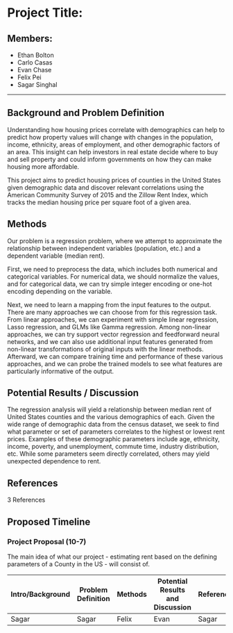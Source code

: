 # Project Title:
## Members:
- Ethan Bolton
- Carlo Casas
- Evan Chase
- Felix Pei
- Sagar Singhal

---

## Background and Problem Definition
Understanding how housing prices correlate with demographics can help to predict how property values will change with changes in the population, income, ethnicity, areas of employment, and other demographic factors of an area. This insight can help investors in real estate decide where to buy and sell property and could inform governments on how they can make housing more affordable.

This project aims to predict housing prices of counties in the United States given demographic data and discover relevant correlations using the American Community Survey of 2015 and the Zillow Rent Index, which tracks the median housing price per square foot of a given area. 

## Methods
Our problem is a regression problem, where we attempt to approximate the relationship between independent variables (population, etc.) and a dependent variable (median rent).

First, we need to preprocess the data, which includes both numerical and categorical variables. 
For numerical data, we should normalize the values, and for categorical data, we can try simple integer encoding or one-hot encoding depending on the variable.

Next, we need to learn a mapping from the input features to the output. There are many approaches we can choose from for this regression task. From linear approaches, we can experiment with simple linear regression, Lasso regression, and GLMs like Gamma regression. Among non-linear approaches, we can try support vector regression and feedforward neural networks, and we can also use additional input features generated from non-linear transformations of original inputs with the linear methods. Afterward, we can compare training time and performance of these various approaches, and we can probe the trained models to see what features are particularly informative of the output.

## Potential Results / Discussion
The regression analysis will yield a relationship between median rent of United States counties and the various demographics of each. Given the wide range of demographic data from the census dataset, we seek to find what parameter or set of parameters correlates to the highest or lowest rent prices. Examples of these demographic parameters include age, ethnicity, income, poverty, and unemployment, commute time, industry distribution, etc. While some parameters seem directly correlated, others may yield unexpected dependence to rent. 

## References
3 References

## Proposed Timeline
### Project Proposal (10-7)

The main idea of what our project - estimating rent based on the defining parameters of a County in the US - will consist of.

| Intro/Background | Problem Definition | Methods | Potential Results and Discussion | References | Timeline | Proposal Video |
| ---------------- | ------------------ | ------- | -------------------------------- | ---------- | -------- | -------------- |
| Sagar | Sagar | Felix | Evan | Sagar | Carlo | Ethan |

